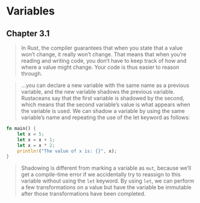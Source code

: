 # Variables
## Chapter 3.1

> In Rust, the compiler guarantees that when you state that a value won’t change, it really won’t change. That means that when you’re reading and writing code, you don’t have to keep track of how and where a value might change. Your code is thus easier to reason through.

> ...you can declare a new variable with the same name as a previous variable, and the new variable shadows the previous variable. Rustaceans say that the first variable is shadowed by the second, which means that the second variable’s value is what appears when the variable is used. We can shadow a variable by using the same variable’s name and repeating the use of the let keyword as follows:
```rust
fn main() {
    let x = 5;
    let x = x + 1;
    let x = x * 2;
    println!("The value of x is: {}", x);
}
```
> Shadowing is different from marking a variable as ```mut```, because we’ll get a compile-time error if we accidentally try to reassign to this variable without using the ```let``` keyword. By using ```let```, we can perform a few transformations on a value but have the variable be immutable after those transformations have been completed.